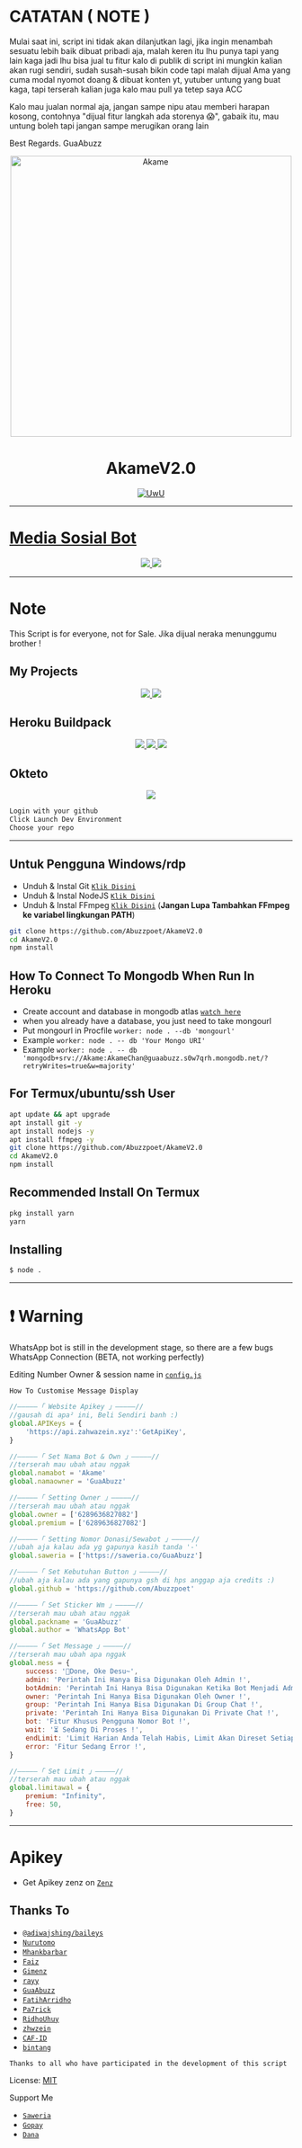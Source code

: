 # CATATAN ( NOTE )
Mulai saat ini, script ini tidak akan dilanjutkan lagi, jika ingin menambah sesuatu lebih baik dibuat pribadi aja, malah keren itu lhu punya tapi yang lain kaga jadi lhu bisa jual tu fitur kalo di publik di script ini mungkin kalian akan rugi sendiri, sudah susah-susah bikin code tapi malah dijual Ama yang cuma modal nyomot doang & dibuat konten yt, yutuber untung yang buat kaga, tapi terserah kalian juga kalo mau pull ya tetep saya ACC

Kalo mau jualan normal aja, jangan sampe nipu atau memberi harapan kosong, contohnya "dijual fitur langkah ada storenya 😱", gabaik itu, mau untung boleh tapi jangan sampe merugikan orang lain 

Best Regards. GuaAbuzz

<p align="center">
<img src="https://i.ibb.co/bvCb4Pr/Akame.jpg" alt="Akame" width="500"/>
</p>
<h1 align="center">AkameV2.0</h1>
<p align="center">
  <a href="https://github.com/Abuzzpoet"><img src="http://readme-typing-svg.herokuapp.com?color=FFFFFF&center=true&vCenter=true&multiline=false&lines=Akame+BOT+Multi+Device;Base+ori+by+DikaArdnt;Recode+By+GuaAbuzz;Give+star+and+forks+this+Repo+:D;Follow+My+Github" alt="UwU">
</p>

---------

# Media Sosial Bot
<p align="center">
  <a href="https://wa.me/6282171978174?text=Menu"><img src="https://img.shields.io/badge/WhatsApp%20Bot-25D366?style=for-the-badge&logo=whatsapp&logoColor=white"/>
  <a href="https://chat.whatsapp.com/FGmVjFYJBjjGst62qwNKJB"><img src="https://img.shields.io/badge/WhatsApp%20Grup-25D366?style=for-the-badge&logo=whatsapp&logoColor=white"></a>
</p>

---------

# Note
This Script is for everyone, not for Sale. Jika dijual neraka menunggumu brother !

## My Projects
<p align="center">
  <a href="https://github.com/Abuzzpoet/AkameV2.0"><img src="https://img.shields.io/badge/Github%20AkameV2.0-252525?style=for-the-badge&logo=Github&logoColor=white"/> 
  <a href="https://github.com/Abuzzpoet/databasee"><img src="https://img.shields.io/badge/Github%20Database%20Bot-252525?style=for-the-badge&logo=Github&logoColor=white"></a>
</p>

## Heroku Buildpack
<p align="center">
  <a href="https://heroku.com/deploy?template=https://github.com/Abuzzpoet/AkameV2.0"><img src="https://www.herokucdn.com/deploy/button.svg"/> 
  <a href="https://github.com/jonathanong/heroku-buildpack-ffmpeg-latest"><img src="https://img.shields.io/badge/BuildPack%20FFMPEG-9370DB?style=for-the-badge&logo=heroku&logoColor=white">
  <a href="https://github.com/clhuang/heroku-buildpack-webp-binaries.git"><img src="https://img.shields.io/badge/BuildPack%20IMAGEMAGICK-9370DB?style=for-the-badge&logo=heroku&logoColor=white"></a>
</p>

## Okteto
<p align="center">
  <a href="https://cloud.okteto.com"><img src="https://okteto.com/develop-okteto.svg"></a>
</p>

```bash
Login with your github
Click Launch Dev Environment
Choose your repo
```

---------

## Untuk Pengguna Windows/rdp

* Unduh & Instal Git [`Klik Disini`](https://git-scm.com/downloads)
* Unduh & Instal NodeJS [`Klik Disini`](https://nodejs.org/en/download)
* Unduh & Instal FFmpeg [`Klik Disini`](https://ffmpeg.org/download.html) (**Jangan Lupa Tambahkan FFmpeg ke variabel lingkungan PATH**)

```bash
git clone https://github.com/Abuzzpoet/AkameV2.0
cd AkameV2.0
npm install
```

## How To Connect To Mongodb When Run In Heroku

* Create account and database in mongodb atlas [`watch here`](https://youtu.be/rPqRyYJmx2g)
* when you already have a database, you just need to take mongourl
* Put mongourl in Procfile `worker: node . --db 'mongourl'`
* Example `worker: node . -- db 'Your Mongo URI'`
* Example `worker: node . -- db 'mongodb+srv://Akame:AkameChan@guaabuzz.s0w7qrh.mongodb.net/?retryWrites=true&w=majority'`
## For Termux/ubuntu/ssh User

```bash
apt update && apt upgrade
apt install git -y
apt install nodejs -y
apt install ffmpeg -y
git clone https://github.com/Abuzzpoet/AkameV2.0
cd AkameV2.0
npm install
```

## Recommended Install On Termux

```bash
pkg install yarn
yarn
```

## Installing
```bash
$ node .
```

---------

# ❗ Warning
WhatsApp bot is still in the development stage, so there are a few bugs
WhatsApp Connection (BETA, not working perfectly)

Editing Number Owner & session name in [`config.js`](https://github.com/Abuzzpoet/AkameV2.0/blob/master/config.js)

```How To Customise Message Display```
```js
//—————「 Website Apikey 」—————//
//gausah di apa² ini, Beli Sendiri banh :)
global.APIKeys = {
    'https://api.zahwazein.xyz':'GetApiKey',
}

//—————「 Set Nama Bot & Own 」—————//
//terserah mau ubah atau nggak
global.namabot = 'Akame'
global.namaowner = 'GuaAbuzz'

//—————「 Setting Owner 」—————//
//terserah mau ubah atau nggak
global.owner = ['6289636827082']
global.premium = ['6289636827082']

//—————「 Setting Nomor Donasi/Sewabot 」—————//
//ubah aja kalau ada yg gapunya kasih tanda '-'
global.saweria = ['https://saweria.co/GuaAbuzz']

//—————「 Set Kebutuhan Button 」—————//
//ubah aja kalau ada yang gapunya gsh di hps anggap aja credits :)
global.github = 'https://github.com/Abuzzpoet'

//—————「 Set Sticker Wm 」—————//
//terserah mau ubah atau nggak
global.packname = 'GuaAbuzz'
global.author = 'WhatsApp Bot'

//—————「 Set Message 」—————//
//terserah mau ubah apa nggak
global.mess = {
    success: '🤗Done, Oke Desu~',
    admin: 'Perintah Ini Hanya Bisa Digunakan Oleh Admin !',
    botAdmin: 'Perintah Ini Hanya Bisa Digunakan Ketika Bot Menjadi Admin !',
    owner: 'Perintah Ini Hanya Bisa Digunakan Oleh Owner !',
    group: 'Perintah Ini Hanya Bisa Digunakan Di Group Chat !',
    private: 'Perintah Ini Hanya Bisa Digunakan Di Private Chat !',
    bot: 'Fitur Khusus Pengguna Nomor Bot !',
    wait: '⏳ Sedang Di Proses !',
    endLimit: 'Limit Harian Anda Telah Habis, Limit Akan Direset Setiap Jam 12 !',
    error: 'Fitur Sedang Error !',
}

//—————「 Set Limit 」—————//
//terserah mau ubah atau nggak
global.limitawal = {
    premium: "Infinity",
    free: 50,
}
```
---------

# Apikey
* Get Apikey zenz on [`Zenz`](https://api.zahwazein.xyz/)

## Thanks To
* [`@adiwajshing/baileys`](https://github.com/adiwajshing/baileys)
* [`Nurutomo`](https://github.com/Nurutomo)
* [`Mhankbarbar`](https://github.com/MhankBarBar)
* [`Faiz`](https://github.com/FaizBastomi)
* [`Gimenz`](https://github.com/Gimenz)
* [`rayy`](https://github.com/rayyreall)
* [`GuaAbuzz`](https://github.com/Abuzzpoet)
* [`FatihArridho`](https://github.com/FatihArridho)
* [`Pa7rick`](https://github.com/pa7rickr)
* [`RidhoUhuy`](https://github.com/Atak676) 
* [`zhwzein`](https://github.com/zhwzein)
* [`CAF-ID`](https://github.com/CAF-ID)
* [`bintang`](https://github.com/Bintangp02)

```Thanks to all who have participated in the development of this script```


License: [MIT](https://en.wikipedia.org/wiki/MIT_License)

Support Me
* [`Saweria`](https://saweria.co/GuaAbuzz)
* [`Gopay`](https://i.ibb.co/dGwfqRT/Gopay.jpg)
* [`Dana`](https://i.ibb.co/MN3mmMB/Dana.jpg)
